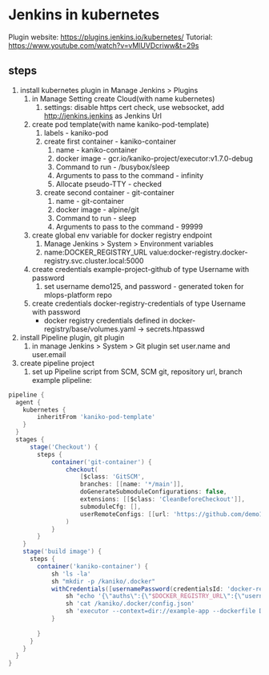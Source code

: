 # Jenkins in kubernetes
Plugin website: https://plugins.jenkins.io/kubernetes/
Tutorial: https://www.youtube.com/watch?v=vMlUVDcriww&t=29s

## steps
1. install kubernetes plugin in Manage Jenkins > Plugins
    1. in Manage Setting create Cloud(with name kubernetes)
        1. settings: disable https cert check, use websocket, add http://jenkins.jenkins as Jenkins Url
    1. create pod template(with name kaniko-pod-template)
        1. labels - kaniko-pod
        1. create first container - kaniko-container
            1. name - kaniko-container
            1. docker image - gcr.io/kaniko-project/executor:v1.7.0-debug
            1. Command to run - /busybox/sleep
            1. Arguments to pass to the command - infinity
            1. Allocate pseudo-TTY - checked
        1. create second container - git-container
            1. name - git-container
            1. docker image - alpine/git
            1. Command to run - sleep
            1. Arguments to pass to the command - 99999
    1. create global env variable for docker registry endpoint
        1. Manage Jenkins > System > Environment variables
        1. name:DOCKER_REGISTRY_URL value:docker-registry.docker-registry.svc.cluster.local:5000
    2. create credentials example-project-github of type Username with password
        1. set username demo125, and password - generated token for mlops-platform repo
    2. create credentials docker-registry-credentials of type Username with password
        - docker registry credentials defined in docker-registry/base/volumes.yaml -> secrets.htpasswd
1. install Pipeline plugin, git plugin
    1. in manage Jenkins > System > Git plugin set user.name and user.email
2. create pipeline project
    1. set up Pipeline script from SCM, SCM git, repository url, branch
example plipeline:
```Groovy
pipeline {
  agent {
    kubernetes {
        inheritFrom 'kaniko-pod-template'
    }
  }
  stages {
      stage('Checkout') { 
        steps {
            container('git-container') {
                checkout(
                    [$class: 'GitSCM', 
                    branches: [[name: '*/main']], 
                    doGenerateSubmoduleConfigurations: false, 
                    extensions: [[$class: 'CleanBeforeCheckout']], 
                    submoduleCfg: [], 
                    userRemoteConfigs: [[url: 'https://github.com/demo125/mlops-platform.git']]]
                )
            }
        }
    }
    stage('build image') {
      steps {
        container('kaniko-container') {
            sh 'ls -la'
            sh "mkdir -p /kaniko/.docker"
            withCredentials([usernamePassword(credentialsId: 'docker-registry-credentials', passwordVariable: 'PASSWORD', usernameVariable: 'USER')]) {
                sh "echo '{\"auths\":{\"$DOCKER_REGISTRY_URL\":{\"username\":\"$USER\",\"password\":\"$PASSWORD\"}}}' > /kaniko/.docker/config.json"
                sh 'cat /kaniko/.docker/config.json'
                sh 'executor --context=dir://example-app --dockerfile Dockerfile --destination $DOCKER_REGISTRY_URL/$JOB_BASE_NAME:$BUILD_NUMBER'
            }
            
        }
      }
    }
  }
}

```

